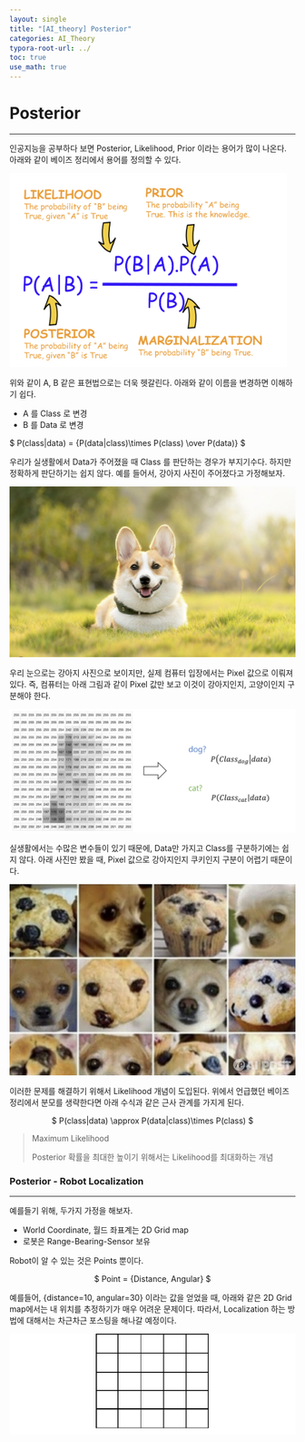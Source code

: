 ```yaml
---
layout: single
title: "[AI_theory] Posterior" 
categories: AI_Theory
typora-root-url: ../
toc: true
use_math: true
---
```




# Posterior
---




인공지능을 공부하다 보면 Posterior, Likelihood, Prior 이라는 용어가 많이 나온다. 아래와 같이 베이즈 정리에서 용어를 정의할 수 있다. 

![image-20240220073649016](/images/2024-02-20-AI_theory/image-20240220073649016.png)





위와 같이 A, B 같은 표현법으로는 더욱 헷갈린다.  아래와 같이 이름을 변경하면 이해하기 쉽다. 

- A 를 Class 로 변경
- B 를 Data  로 변경



$
P(class|data) = {P(data|class)\times P(class) \over P(data)}
$



우리가 실생활에서  Data가 주어졌을 때 Class 를 판단하는 경우가 부지기수다. 하지만 정확하게 판단하기는 쉽지 않다. 예를 들어서, 강아지 사진이 주어졌다고 가정해보자.

![image-20240220082354146](/images/2024-02-20-AI_theory/image-20240220082354146.png)

우리 눈으로는 강아지 사진으로 보이지만, 실제 컴퓨터 입장에서는 Pixel 값으로 이뤄져 있다. 즉, 컴퓨터는 아래 그림과 같이 Pixel 값만 보고 이것이 강아지인지, 고양이인지 구분해야 한다. 

![image](/images/2024-02-20-AI_theory/image.png)



실생활에서는 수많은 변수들이 있기 때문에, Data만 가지고 Class를 구분하기에는 쉽지 않다. 아래 사진만 봤을 때, Pixel 값으로 강아지인지 쿠키인지 구분이 어렵기 때문이다. 

![fake_dog](/images/2024-02-20-AI_theory/fake_dog.png)

이러한 문제를 해결하기 위해서 Likelihood 개념이 도입된다.  위에서 언급했던 베이즈 정리에서 분모를 생략한다면 아래 수식과 같은 근사 관계를 가지게 된다.  

<center>$
P(class|data) \approx P(data|class)\times P(class)
$</center>



> Maximum Likelihood
>
> Posterior 확률을 최대한 높이기 위해서는 Likelihood를 최대화하는 개념



###  Posterior - Robot Localization 

---

예를들기 위해, 두가지 가정을 해보자.

- World Coordinate, 월드 좌표계는 2D Grid map
- 로봇은 Range-Bearing-Sensor 보유

Robot이 알 수 있는 것은 Points 뿐이다. 

<center>$
Point  = {Distance, Angular}
$</center>

예를들어, {distance=10, angular=30} 이라는 값을 얻었을 때, 아래와 같은 2D Grid map에서는 내 위치를 추정하기가 매우 어려운 문제이다. 따라서, Localization 하는 방법에 대해서는 차근차근 포스팅을 해나갈 예정이다. 


![Regular-grid-of-2D-image](/images/2024-02-20-AI_theory/Regular-grid-of-2D-image.png)
